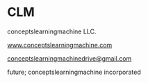 # CLM
 conceptslearningmachine LLC.


www.conceptslearningmachine.com


conceptslearningmachinedrive@gmail.com

future; conceptslearningmachine incorporated

